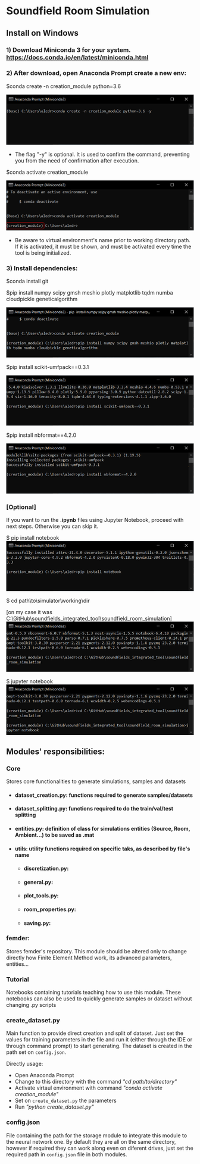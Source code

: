# Soundfield Room Simulation


##  **Install on Windows**

### 1) Download Miniconda 3 for your system. https://docs.conda.io/en/latest/miniconda.html

### 2) After download, open Anaconda Prompt create a new env:

$conda create -n creation_module python=3.6

![Step1](img/tutorial_1.PNG "Installation step 1")

* The flag "-y" is optional. It is used to confirm the command, preventing you from the need of confirmation after execution.

$conda activate creation_module

![Step2](img/tutorial_2.PNG "Installation step 2")

* Be aware to virtual environment's name prior to working directory path. If it is activated, it must be shown, and must be activated every time the tool is being initialized.

### 3) Install dependencies:

$conda install git

$pip install numpy scipy gmsh meshio plotly matplotlib tqdm numba cloudpickle geneticalgorithm

![Step3](img/tutorial_3.PNG "Installation step 3")

$pip install scikit-umfpack==0.3.1

![Step4](img/tutorial_4.PNG "Installation step 4")

$pip install nbformat==4.2.0

![Step5](img/tutorial_5.PNG "Installation step 5")

### **[Optional]**

If you want to run the **.ipynb** files using Jupyter Notebook, proceed with next steps. Otherwise you can skip it.

$ pip install notebook
![Step6](img/tutorial_6.PNG "Installation step 6")

$ cd path\to\simulator\working\dir 

[on my case it was C:\GitHub\soundfields_integrated_tool\soundfield_room_simulation]
![Step7](img/tutorial_7.PNG "Installation step 7")

$ jupyter notebook
![Step8](img/tutorial_8.PNG "Installation step 8")

## **Modules' responsibilities**:



### **Core**

Stores core functionalities to generate simulations, samples and datasets

* #### dataset_creation.py: functions required to generate samples/datasets

* #### dataset_splitting.py: functions required to do the train/val/test splitting
* #### entities.py: definition of class for simulations entities (Source, Room, Ambient...) to be saved as .mat

* #### utils: utility functions required on specific taks, as described by file's name
    *  #### discretization.py:
    *  #### general.py:
    *  #### plot_tools.py:
    *  #### room_properties.py:
    *  #### saving.py:


### **femder**:

Stores femder's repository. This module should be altered only to change directly how Finite Element Method work, its advanced parameters, entities...

### **Tutorial**

Notebooks containing tutorials teaching how to use this module. These notebooks can also be used to quickly generate samples or dataset without changing .py scripts

### **create_dataset.py**

Main function to provide direct creation and split of dataset. Just set the values for training parameters in the file and run it (either through the IDE or through command prompt) to start generating. The dataset is created in the path set on `config.json`.

Directly usage:
* Open Anaconda Prompt
* Change to this directory with the command *"cd path/to/directory"*
* Activate virtaul environment with command *"conda activate creation_module"*
* Set on `create_dataset.py` the parameters
* Run *"python create_dataset.py"*
### **config.json**

File containing the path for the storage module to integrate this module to the neural network one. By default they are all on the same directory, however if required they can work along even on diferent drives, just set the required path in `config.json` file in both modules.
